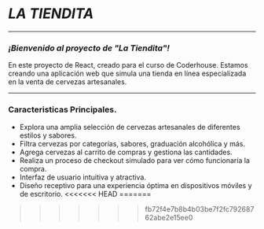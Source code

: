 # **_LA TIENDITA_**
___
### _¡Bienvenido al proyecto de "La Tiendita"!_
En este proyecto de React, creado para el curso de Coderhouse. 
Estamos creando una aplicación web que simula una tienda en línea especializada en la venta de cervezas artesanales.
___

### Caracteristicas Principales.
* Explora una amplia selección de cervezas artesanales de diferentes estilos y sabores.
* Filtra cervezas por categorías, sabores, graduación alcohólica y más.
* Agrega cervezas al carrito de compras y gestiona las cantidades.
* Realiza un proceso de checkout simulado para ver cómo funcionaría la compra.
* Interfaz de usuario intuitiva y atractiva.
* Diseño receptivo para una experiencia óptima en dispositivos móviles y de escritorio.
<<<<<<< HEAD
=======

>>>>>>> fb72f4e7b8b4b03be7f2fc79268762abe2e15ee0
